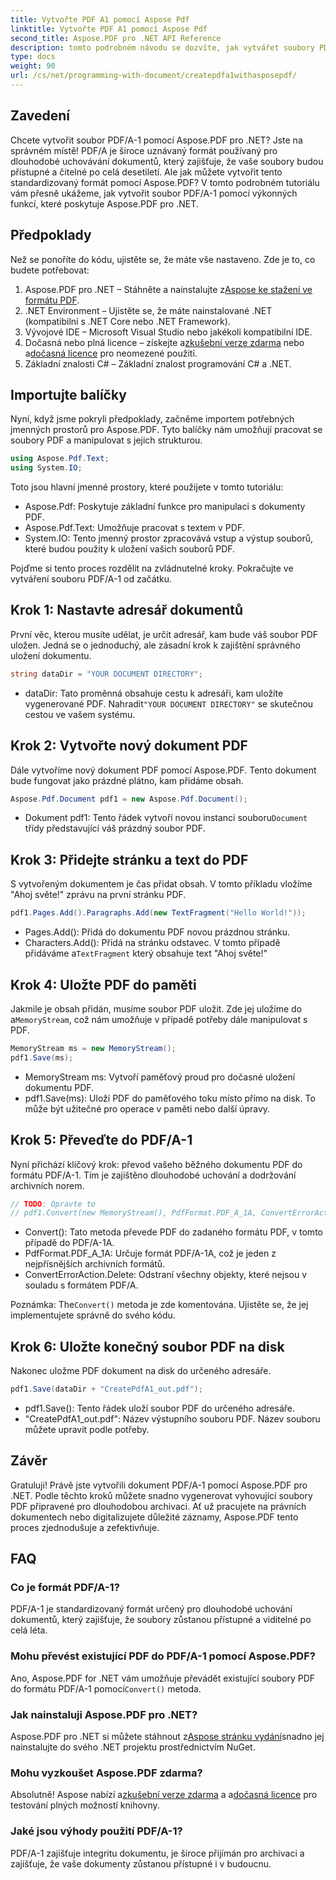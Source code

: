 ```yaml
---
title: Vytvořte PDF A1 pomocí Aspose Pdf
linktitle: Vytvořte PDF A1 pomocí Aspose Pdf
second_title: Aspose.PDF pro .NET API Reference
description: tomto podrobném návodu se dozvíte, jak vytvářet soubory PDF/A-1 pomocí Aspose.PDF for .NET. Podrobný průvodce s příklady kódu a vysvětleními.
type: docs
weight: 90
url: /cs/net/programming-with-document/createpdfa1withasposepdf/
---
```

## Zavedení

Chcete vytvořit soubor PDF/A-1 pomocí Aspose.PDF pro .NET? Jste na správném místě! PDF/A je široce uznávaný formát používaný pro dlouhodobé uchovávání dokumentů, který zajišťuje, že vaše soubory budou přístupné a čitelné po celá desetiletí. Ale jak můžete vytvořit tento standardizovaný formát pomocí Aspose.PDF? V tomto podrobném tutoriálu vám přesně ukážeme, jak vytvořit soubor PDF/A-1 pomocí výkonných funkcí, které poskytuje Aspose.PDF pro .NET.

## Předpoklady

Než se ponoříte do kódu, ujistěte se, že máte vše nastaveno. Zde je to, co budete potřebovat:

1.  Aspose.PDF pro .NET – Stáhněte a nainstalujte z[Aspose ke stažení ve formátu PDF](https://releases.aspose.com/pdf/net/).
2. .NET Environment – Ujistěte se, že máte nainstalované .NET (kompatibilní s .NET Core nebo .NET Framework).
3. Vývojové IDE – Microsoft Visual Studio nebo jakékoli kompatibilní IDE.
4. Dočasná nebo plná licence – získejte a[zkušební verze zdarma](https://releases.aspose.com/) nebo a[dočasná licence](https://purchase.aspose.com/temporary-license/) pro neomezené použití.
5. Základní znalosti C# – Základní znalost programování C# a .NET.

## Importujte balíčky

Nyní, když jsme pokryli předpoklady, začněme importem potřebných jmenných prostorů pro Aspose.PDF. Tyto balíčky nám umožňují pracovat se soubory PDF a manipulovat s jejich strukturou.

```csharp
using Aspose.Pdf.Text;
using System.IO;
```

Toto jsou hlavní jmenné prostory, které použijete v tomto tutoriálu:
- Aspose.Pdf: Poskytuje základní funkce pro manipulaci s dokumenty PDF.
- Aspose.Pdf.Text: Umožňuje pracovat s textem v PDF.
- System.IO: Tento jmenný prostor zpracovává vstup a výstup souborů, které budou použity k uložení vašich souborů PDF.

Pojďme si tento proces rozdělit na zvládnutelné kroky. Pokračujte ve vytváření souboru PDF/A-1 od začátku.

## Krok 1: Nastavte adresář dokumentů

První věc, kterou musíte udělat, je určit adresář, kam bude váš soubor PDF uložen. Jedná se o jednoduchý, ale zásadní krok k zajištění správného uložení dokumentu.

```csharp
string dataDir = "YOUR DOCUMENT DIRECTORY";
```

- dataDir: Tato proměnná obsahuje cestu k adresáři, kam uložíte vygenerované PDF. Nahradit`"YOUR DOCUMENT DIRECTORY"` se skutečnou cestou ve vašem systému.

## Krok 2: Vytvořte nový dokument PDF

Dále vytvoříme nový dokument PDF pomocí Aspose.PDF. Tento dokument bude fungovat jako prázdné plátno, kam přidáme obsah.

```csharp
Aspose.Pdf.Document pdf1 = new Aspose.Pdf.Document();
```

-  Dokument pdf1: Tento řádek vytvoří novou instanci souboru`Document` třídy představující váš prázdný soubor PDF.

## Krok 3: Přidejte stránku a text do PDF

S vytvořeným dokumentem je čas přidat obsah. V tomto příkladu vložíme "Ahoj světe!" zprávu na první stránku PDF.

```csharp
pdf1.Pages.Add().Paragraphs.Add(new TextFragment("Hello World!"));
```

- Pages.Add(): Přidá do dokumentu PDF novou prázdnou stránku.
-  Characters.Add(): Přidá na stránku odstavec. V tomto případě přidáváme a`TextFragment` který obsahuje text "Ahoj světe!"

## Krok 4: Uložte PDF do paměti

 Jakmile je obsah přidán, musíme soubor PDF uložit. Zde jej uložíme do a`MemoryStream`, což nám umožňuje v případě potřeby dále manipulovat s PDF.

```csharp
MemoryStream ms = new MemoryStream();
pdf1.Save(ms);
```

- MemoryStream ms: Vytvoří paměťový proud pro dočasné uložení dokumentu PDF.
- pdf1.Save(ms): Uloží PDF do paměťového toku místo přímo na disk. To může být užitečné pro operace v paměti nebo další úpravy.

## Krok 5: Převeďte do PDF/A-1

Nyní přichází klíčový krok: převod vašeho běžného dokumentu PDF do formátu PDF/A-1. Tím je zajištěno dlouhodobé uchování a dodržování archivních norem.

```csharp
// TODO: Opravte to
// pdf1.Convert(new MemoryStream(), PdfFormat.PDF_A_1A, ConvertErrorAction.Delete);
```

- Convert(): Tato metoda převede PDF do zadaného formátu PDF, v tomto případě do PDF/A-1A.
- PdfFormat.PDF_A_1A: Určuje formát PDF/A-1A, což je jeden z nejpřísnějších archivních formátů.
- ConvertErrorAction.Delete: Odstraní všechny objekty, které nejsou v souladu s formátem PDF/A.

 Poznámka: The`Convert()` metoda je zde komentována. Ujistěte se, že jej implementujete správně do svého kódu.

## Krok 6: Uložte konečný soubor PDF na disk

Nakonec uložme PDF dokument na disk do určeného adresáře.

```csharp
pdf1.Save(dataDir + "CreatePdfA1_out.pdf");
```

- pdf1.Save(): Tento řádek uloží soubor PDF do určeného adresáře.
- "CreatePdfA1_out.pdf": Název výstupního souboru PDF. Název souboru můžete upravit podle potřeby.

## Závěr

Gratuluji! Právě jste vytvořili dokument PDF/A-1 pomocí Aspose.PDF pro .NET. Podle těchto kroků můžete snadno vygenerovat vyhovující soubory PDF připravené pro dlouhodobou archivaci. Ať už pracujete na právních dokumentech nebo digitalizujete důležité záznamy, Aspose.PDF tento proces zjednodušuje a zefektivňuje.

## FAQ

### Co je formát PDF/A-1?  
PDF/A-1 je standardizovaný formát určený pro dlouhodobé uchování dokumentů, který zajišťuje, že soubory zůstanou přístupné a viditelné po celá léta.

### Mohu převést existující PDF do PDF/A-1 pomocí Aspose.PDF?  
 Ano, Aspose.PDF for .NET vám umožňuje převádět existující soubory PDF do formátu PDF/A-1 pomocí`Convert()` metoda.

### Jak nainstaluji Aspose.PDF pro .NET?  
 Aspose.PDF pro .NET si můžete stáhnout z[Aspose stránku vydání](https://releases.aspose.com/pdf/net/)snadno jej nainstalujte do svého .NET projektu prostřednictvím NuGet.

### Mohu vyzkoušet Aspose.PDF zdarma?  
 Absolutně! Aspose nabízí a[zkušební verze zdarma](https://releases.aspose.com/) a a[dočasná licence](https://purchase.aspose.com/temporary-license/) pro testování plných možností knihovny.

### Jaké jsou výhody použití PDF/A-1?  
PDF/A-1 zajišťuje integritu dokumentu, je široce přijímán pro archivaci a zajišťuje, že vaše dokumenty zůstanou přístupné i v budoucnu.